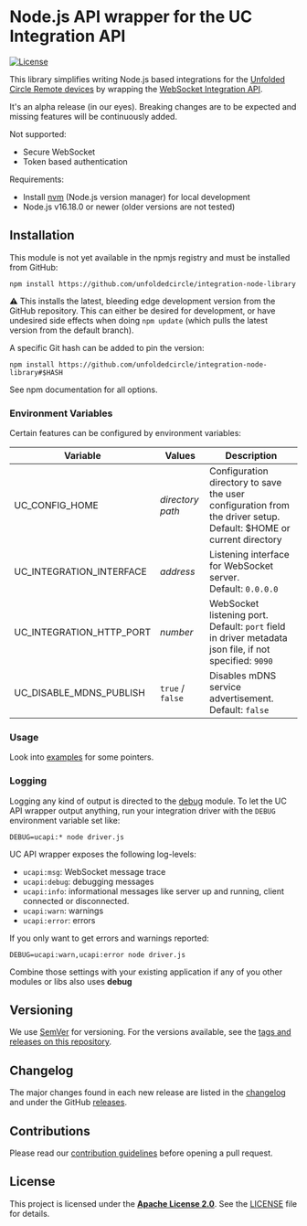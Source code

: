 # Node.js API wrapper for the UC Integration API
[![License](https://img.shields.io/github/license/unfoldedcircle/integration-node-library.svg)](LICENSE)

This library simplifies writing Node.js based integrations for the [Unfolded Circle Remote devices](https://www.unfoldedcircle.com/)
by wrapping the [WebSocket Integration API](https://github.com/unfoldedcircle/core-api/tree/main/integration-api).

It's an alpha release (in our eyes). Breaking changes are to be expected and missing features will be continuously added.

Not supported:

- Secure WebSocket
- Token based authentication

Requirements:
- Install [nvm](https://github.com/nvm-sh/nvm) (Node.js version manager) for local development
- Node.js v16.18.0 or newer (older versions are not tested)

## Installation

This module is not yet available in the npmjs registry and must be installed from GitHub:

```shell
npm install https://github.com/unfoldedcircle/integration-node-library
```

⚠️ This installs the latest, bleeding edge development version from the GitHub repository. This can either be desired
for development, or have undesired side effects when doing `npm update` (which pulls the latest version from the default
branch).

A specific Git hash can be added to pin the version:

```shell
npm install https://github.com/unfoldedcircle/integration-node-library#$HASH
```
See npm documentation for all options.

### Environment Variables

Certain features can be configured by environment variables:

| Variable                 | Values           | Description                                                                                                          |
|--------------------------|------------------|----------------------------------------------------------------------------------------------------------------------|
| UC_CONFIG_HOME           | _directory path_ | Configuration directory to save the user configuration from the driver setup.<br>Default: $HOME or current directory |
| UC_INTEGRATION_INTERFACE | _address_        | Listening interface for WebSocket server.<br>Default: `0.0.0.0`                                                      |
| UC_INTEGRATION_HTTP_PORT | _number_         | WebSocket listening port.<br>Default: `port` field in driver metadata json file, if not specified: `9090`            |
| UC_DISABLE_MDNS_PUBLISH  | `true` / `false` | Disables mDNS service advertisement.<br>Default: `false`                                                             |

### Usage

Look into [examples](examples) for some pointers.

### Logging

Logging any kind of output is directed to the [debug](https://www.npmjs.com/package/debug) module.
To let the UC API wrapper output anything, run your integration driver with the `DEBUG` environment variable set like:

```shell
DEBUG=ucapi:* node driver.js
```

UC API wrapper exposes the following log-levels:

- `ucapi:msg`: WebSocket message trace
- `ucapi:debug`: debugging messages
- `ucapi:info`: informational messages like server up and running, client connected or disconnected.
- `ucapi:warn`: warnings
- `ucapi:error`: errors

If you only want to get errors and warnings reported:

```shell
DEBUG=ucapi:warn,ucapi:error node driver.js
```

Combine those settings with your existing application if any of you other modules or libs also uses __debug__

## Versioning

We use [SemVer](http://semver.org/) for versioning. For the versions available, see the
[tags and releases on this repository](https://github.com/unfoldedcircle/integration-node-library/releases).

## Changelog

The major changes found in each new release are listed in the [changelog](https://github.com/aitatoi/integration-node-library/blob/main/CHANGELOG.md)
and under the GitHub [releases](https://github.com/unfoldedcircle/integration-node-library/releases).

## Contributions

Please read our [contribution guidelines](https://github.com/aitatoi/integration-node-library/blob/main/CONTRIBUTING.md)
before opening a pull request.

## License

This project is licensed under the [**Apache License 2.0**](https://choosealicense.com/licenses/apache-2.0/).
See the [LICENSE](https://github.com/aitatoi/integration-node-library/blob/main/LICENSE) file for details.
